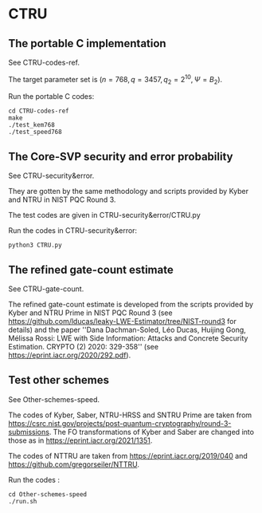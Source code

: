 # CTRU


## The portable C implementation
See CTRU-codes-ref. 

The target parameter set is ($n=768,q=3457,q_2=2^{10},\Psi=B_2$).

Run the portable C codes:

```
cd CTRU-codes-ref
make
./test_kem768
./test_speed768
```

## The Core-SVP security and error probability
See CTRU-security&error. 

They are gotten by the same methodology and scripts provided by Kyber and NTRU in NIST PQC Round 3.

The test codes are given in CTRU-security&error/CTRU.py

Run the codes in CTRU-security&error:

```
python3 CTRU.py
```


## The refined gate-count estimate
See CTRU-gate-count. 

The refined gate-count estimate is  developed from the scripts provided by Kyber and NTRU Prime in NIST PQC Round 3 (see https://github.com/lducas/leaky-LWE-Estimator/tree/NIST-round3  for details) and the paper ''Dana Dachman-Soled, Léo Ducas, Huijing Gong, Mélissa Rossi: LWE with Side Information: Attacks and Concrete Security Estimation. CRYPTO (2) 2020: 329-358'' (see https://eprint.iacr.org/2020/292.pdf).


## Test other schemes
See Other-schemes-speed.

The codes of Kyber, Saber, NTRU-HRSS and SNTRU Prime are taken from https://csrc.nist.gov/projects/post-quantum-cryptography/round-3-submissions. The FO transformations of Kyber and Saber are changed into those as in https://eprint.iacr.org/2021/1351.

The codes of NTTRU are taken from https://eprint.iacr.org/2019/040 and https://github.com/gregorseiler/NTTRU.

Run the codes :
```
cd Other-schemes-speed
./run.sh
```


